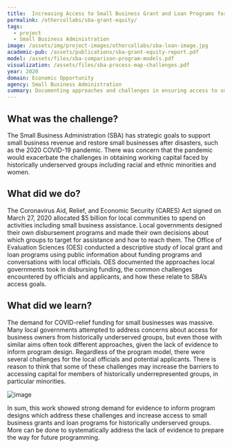 ```yaml
---
title:  Increasing Access to Small Business Grant and Loan Programs for Historically Underserved Groups
permalink: /othercollabs/sba-grant-equity/
tags:
  - project 
  - Small Business Administration
image: /assets/img/project-images/othercollabs/sba-loan-image.jpg
academic-pub: /assets/publications/sba-grant-equity-report.pdf
model: /assets/files/sba-comparison-program-models.pdf
visualization: /assets/files/sba-process-map-challenges.pdf
year: 2020
domain: Economic Opportunity
agency: Small Business Administration
summary: Documenting approaches and challenges in ensuring access to small business grant and loan programs during COVID-19.
---
```

## What was the challenge?

The Small Business Administration (SBA) has strategic goals to support small business revenue and restore small businesses after disasters, such as the 2020 COVID-19 pandemic. There was concern that the pandemic would exacerbate the challenges in obtaining working capital faced by historically underserved groups including racial and ethnic minorities and women.

## What did we do?

The Coronavirus Aid, Relief, and Economic Security (CARES) Act signed on March 27, 2020 allocated $5 billion for local communities to spend on activities including small business assistance. Local governments designed their own disbursement programs and made their own decisions about which groups to target for assistance and how to reach them. The Office of Evaluation Sciences (OES) conducted a descriptive study of local grant and loan programs using public information about funding programs and conversations with local officials. OES documented the approaches local governments took in disbursing funding, the common challenges encountered by officials and applicants, and how these relate to SBA’s access goals. 

## What did we learn?

The demand for COVID-relief funding for small businesses was massive. Many local governments attempted to address concerns about access for business owners from historically underserved groups, but even those with similar aims often took different approaches, given the lack of evidence to inform program design. Regardless of the program model, there were several challenges for the local officials and potential applicants. There is reason to think that some of these challenges may increase the barriers to accessing capital for members of historically underrepresented groups, in particular minorities. 

![image]({{site.baseurl}}/assets/img/project-images/sba-grant-image1.png)

In sum, this work showed strong demand for evidence to inform program designs which address these challenges and increase access to small business grants and loan programs for historically underserved groups. More can be done to systematically address the lack of evidence to prepare the way for future programming. 
